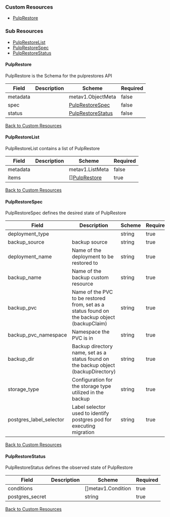 
### Custom Resources

* [PulpRestore](#pulprestore)

### Sub Resources

* [PulpRestoreList](#pulprestorelist)
* [PulpRestoreSpec](#pulprestorespec)
* [PulpRestoreStatus](#pulprestorestatus)

#### PulpRestore

PulpRestore is the Schema for the pulprestores API

| Field | Description | Scheme | Required |
| ----- | ----------- | ------ | -------- |
| metadata |  | metav1.ObjectMeta | false |
| spec |  | [PulpRestoreSpec](#pulprestorespec) | false |
| status |  | [PulpRestoreStatus](#pulprestorestatus) | false |

[Back to Custom Resources](#custom-resources)

#### PulpRestoreList

PulpRestoreList contains a list of PulpRestore

| Field | Description | Scheme | Required |
| ----- | ----------- | ------ | -------- |
| metadata |  | metav1.ListMeta | false |
| items |  | [][PulpRestore](#pulprestore) | true |

[Back to Custom Resources](#custom-resources)

#### PulpRestoreSpec

PulpRestoreSpec defines the desired state of PulpRestore

| Field | Description | Scheme | Required |
| ----- | ----------- | ------ | -------- |
| deployment_type |  | string | true |
| backup_source | backup source | string | true |
| deployment_name | Name of the deployment to be restored to | string | true |
| backup_name | Name of the backup custom resource | string | true |
| backup_pvc | Name of the PVC to be restored from, set as a status found on the backup object (backupClaim) | string | true |
| backup_pvc_namespace | Namespace the PVC is in | string | true |
| backup_dir | Backup directory name, set as a status found on the backup object (backupDirectory) | string | true |
| storage_type | Configuration for the storage type utilized in the backup | string | true |
| postgres_label_selector | Label selector used to identify postgres pod for executing migration | string | true |

[Back to Custom Resources](#custom-resources)

#### PulpRestoreStatus

PulpRestoreStatus defines the observed state of PulpRestore

| Field | Description | Scheme | Required |
| ----- | ----------- | ------ | -------- |
| conditions |  | []metav1.Condition | true |
| postgres_secret |  | string | true |

[Back to Custom Resources](#custom-resources)
